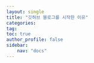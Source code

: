 ```yaml
---
layout: single
title: "깃허브 블로그를 시작한 이유"
categories: 
tag: 
toc: true
author_profile: false
sidebar: 
    nav: "docs"
---
```

